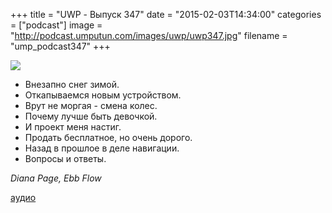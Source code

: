 +++
title = "UWP - Выпуск 347"
date = "2015-02-03T14:34:00"
categories = ["podcast"]
image = "http://podcast.umputun.com/images/uwp/uwp347.jpg"
filename = "ump_podcast347"
+++

![](https://podcast.umputun.com/images/uwp/uwp347.jpg)

- Внезапно снег зимой.
- Откапываемся новым устройством.
- Врут не моргая - смена колес.
- Почему лучше быть девочкой.
- И проект меня настиг.
- Продать бесплатное, но очень дорого.
- Назад в прошлое в деле навигации.
- Вопросы и ответы.

_Diana Page, Ebb Flow_

[аудио](https://podcast.umputun.com/media/ump_podcast347.mp3)
<audio src="https://podcast.umputun.com/media/ump_podcast347.mp3" preload="none"></audio>